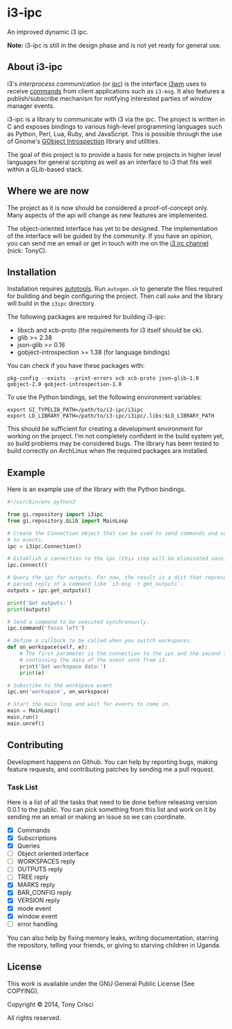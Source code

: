 # i3-ipc

An improved dynamic i3 ipc.

**Note:** i3-ipc is still in the design phase and is not yet ready for general use.

## About i3-ipc

i3's *interprocess communication* (or [ipc](http://i3wm.org/docs/ipc.html)) is the interface [i3wm](http://i3wm.org) uses to receive [commands](http://i3wm.org/docs/userguide.html#_list_of_commands) from client applications such as `i3-msg`. It also features a publish/subscribe mechanism for notifying interested parties of window manager events.

i3-ipc is a library to communicate with i3 via the ipc. The project is written in C and exposes bindings to various high-level programming languages such as Python, Perl, Lua, Ruby, and JavaScript. This is possible through the use of Gnome's [GObject Introspection](https://wiki.gnome.org/action/show/Projects/GObjectIntrospection?action=show&redirect=GObjectIntrospection) library and utilities.

The goal of this project is to provide a basis for new projects in higher level languages for general scripting as well as an interface to i3 that fits well within a GLib-based stack.

## Where we are now

The project as it is now should be considered a proof-of-concept only. Many aspects of the api will change as new features are implemented.

The object-oriented interface has yet to be designed. The implementation of the interface will be guided by the community. If you have an opinion, you can send me an email or get in touch with me on the [i3 irc channel](irc://irc.twice-irc.de/i3) (nick: TonyC).

## Installation

Installation requires [autotools](https://en.wikipedia.org/wiki/GNU_build_system). Run `autogen.sh` to generate the files required for building and begin configuring the project. Then call `make` and the library will build in the `i3ipc` directory.

The following packages are required for building i3-ipc:

* libxcb and xcb-proto (the requirements for i3 itself should be ok).
* glib >= 2.38
* json-glib >= 0.16
* gobject-introspection >= 1.38 (for language bindings)

You can check if you have these packages with:

    pkg-config --exists --print-errors xcb xcb-proto json-glib-1.0 gobject-2.0 gobject-introspection-1.0

To use the Python bindings, set the following environment variables:

    export GI_TYPELIB_PATH=/path/to/i3-ipc/i3ipc
    export LD_LIBRARY_PATH=/path/to/i3-ipc/i3ipc/.libs:$LD_LIBRARY_PATH

This should be sufficient for creating a development environment for working on the project. I'm not completely confident in the build system yet, so build problems may be considered bugs. The library has been tested to build correctly on ArchLinux when the required packages are installed.

## Example

Here is an example use of the library with the Python bindings.

```python
#!/usr/bin/env python3

from gi.repository import i3ipc
from gi.repository.GLib import MainLoop

# Create the Connection object that can be used to send commands and subscribe
# to events.
ipc = i3ipc.Connection()

# Establish a connection to the ipc (this step will be eliminated soon).
ipc.connect()

# Query the ipc for outputs. For now, the result is a dict that represents the
# parsed reply of a command like `i3-msg -t get_outputs`.
outputs = ipc.get_outputs()

print('Got outputs:')
print(outputs)

# Send a command to be executed synchronously.
ipc.command('focus left')

# Define a callback to be called when you switch workspaces.
def on_workspace(self, e):
    # The first parameter is the connection to the ipc and the second is a dict
    # containing the data of the event sent from i3.
    print('Got workspace data:')
    print(e)

# Subscribe to the workspace event
ipc.on('workspace', on_workspace)

# Start the main loop and wait for events to come in.
main = MainLoop()
main.run()
main.unref()
```

## Contributing

Development happens on Github. You can help by reporting bugs, making feature requests, and contributing patches by sending me a pull request.

### Task List

Here is a list of all the tasks that need to be done before releasing version 0.0.1 to the public. You can pick something from this list and work on it by sending me an email or making an issue so we can coordinate.

- [X] Commands
- [X] Subscriptions
- [X] Queries
- [ ] Object oriented interface
- [ ] WORKSPACES reply
- [ ] OUTPUTS reply
- [ ] TREE reply
- [X] MARKS reply
- [X] BAR_CONFIG reply
- [X] VERSION reply
- [X] mode event
- [X] window event
- [ ] error handling

You can also help by fixing memory leaks, writing documentation, starring the repository, telling your friends, or giving to starving children in Uganda.

## License

This work is available under the GNU General Public License (See COPYING).

Copyright © 2014, Tony Crisci

All rights reserved.
